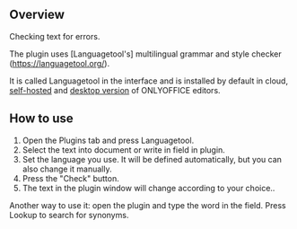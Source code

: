 ## Overview

Checking text for errors.

The plugin uses [Languagetool's] multilingual grammar and style checker (https://languagetool.org/).

It is called Languagetool in the interface and is installed by default in cloud, [self-hosted](https://github.com/ONLYOFFICE/DocumentServer) and [desktop version](https://github.com/ONLYOFFICE/DesktopEditors) of ONLYOFFICE editors. 

## How to use

1. Open the Plugins tab and press Languagetool.
2. Select the text into document or write in field in plugin.
3. Set the language you use. It will be defined automatically, but you can also change it manually.
4. Press the "Check" button.
5. The text in the plugin window will change according to your choice..

Another way to use it: open the plugin and type the word in the field. Press Lookup to search for synonyms.